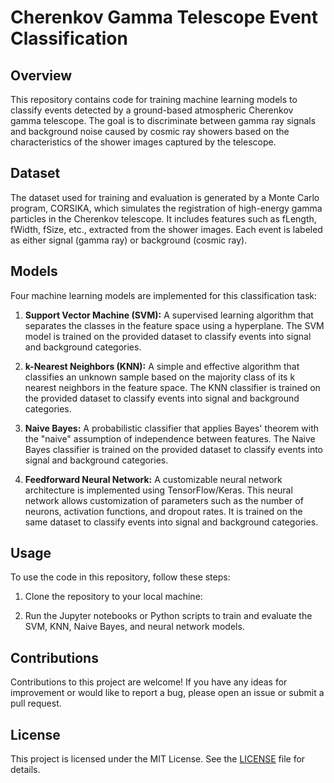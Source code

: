 # Cherenkov Gamma Telescope Event Classification

## Overview

This repository contains code for training machine learning models to classify events detected by a ground-based atmospheric Cherenkov gamma telescope. The goal is to discriminate between gamma ray signals and background noise caused by cosmic ray showers based on the characteristics of the shower images captured by the telescope.

## Dataset

The dataset used for training and evaluation is generated by a Monte Carlo program, CORSIKA, which simulates the registration of high-energy gamma particles in the Cherenkov telescope. It includes features such as fLength, fWidth, fSize, etc., extracted from the shower images. Each event is labeled as either signal (gamma ray) or background (cosmic ray).

## Models

Four machine learning models are implemented for this classification task:

1. **Support Vector Machine (SVM):** A supervised learning algorithm that separates the classes in the feature space using a hyperplane. The SVM model is trained on the provided dataset to classify events into signal and background categories.

2. **k-Nearest Neighbors (KNN):** A simple and effective algorithm that classifies an unknown sample based on the majority class of its k nearest neighbors in the feature space. The KNN classifier is trained on the provided dataset to classify events into signal and background categories.

3. **Naive Bayes:** A probabilistic classifier that applies Bayes' theorem with the "naive" assumption of independence between features. The Naive Bayes classifier is trained on the provided dataset to classify events into signal and background categories.

4. **Feedforward Neural Network:** A customizable neural network architecture is implemented using TensorFlow/Keras. This neural network allows customization of parameters such as the number of neurons, activation functions, and dropout rates. It is trained on the same dataset to classify events into signal and background categories.

## Usage

To use the code in this repository, follow these steps:

1. Clone the repository to your local machine:

3. Run the Jupyter notebooks or Python scripts to train and evaluate the SVM, KNN, Naive Bayes, and neural network models.

## Contributions

Contributions to this project are welcome! If you have any ideas for improvement or would like to report a bug, please open an issue or submit a pull request.

## License

This project is licensed under the MIT License. See the [LICENSE](LICENSE) file for details.

